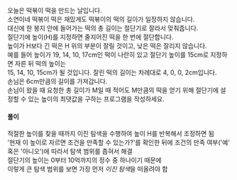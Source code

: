  오늘은 떡볶이 떡을 만드는 날입니다.   
 소연이네 떡볶이 떡은 재밌게도 떡볶이의 떡의 길이가 일정하지 않습니다.   
 대신에 한 봉지 안에 들어가는 떡의 총 길이는 절단기로 잘라서 맞춰줍니다.   
 절단기에 높이(H)를 지정하면 줄지어진 떡을 한 번에 절단합니다.   
 높이가 H보다 긴 떡은 H 위의 부분이 잘릴 것이고, 낮은 떡은 잘리지 않습니다.   
 예를 들어 높이가 19, 14, 10, 17cm인 떡이 나란히 있고 절단기 높이를 15cm로 지정하면 자른 뒤 떡의 높이는   
 15, 14, 10, 15cm가 될 것입니다. 잘린 떡의 길이는 차례대로 4, 0, 0, 2cm입니다.   
 손님은 6cm만큼의 길이를 가져갑니다.   
 손님이 왔을 때 요청한 총 길이가 M일 때 적어도 M만큼의 떡을 얻기 위해 절단기에 설정할 수 있는 높이의 최댓값을 구하는 프로그램을 작성하세요.   
    
 #### 풀이   
    
 적절한 높이를 찾을 때까지 이진 탐색을 수행하여 높이 H를 반복해서 조정하면 됨   
 '현재 이 높이로 자르면 조건을 만족할 수 있는가?'를 확인한 뒤에 조건의 만족 여부('예' 혹은 '아니오')에 따라서 탐색 범위를 좁혀서 해결   
 절단기의 높이는 0부터 10억까지의 정수 중 하나이기 때문에   
 이렇게 큰 탐색 범위를 보면 가장 먼저 *이진 탐색*을 떠올려야 함    
